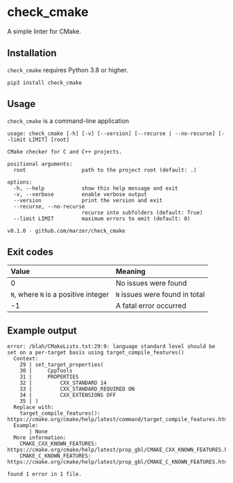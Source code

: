 # check_cmake

A simple linter for CMake.

## Installation

`check_cmake` requires Python 3.8 or higher.

```
pip3 install check_cmake
```

## Usage

`check_cmake` is a command-line application

```
usage: check_cmake [-h] [-v] [--version] [--recurse | --no-recurse] [--limit LIMIT] [root]

CMake checker for C and C++ projects.

positional arguments:
  root                  path to the project root (default: .)

options:
  -h, --help            show this help message and exit
  -v, --verbose         enable verbose output
  --version             print the version and exit
  --recurse, --no-recurse
                        recurse into subfolders (default: True)
  --limit LIMIT         maximum errors to emit (default: 0)

v0.1.0 - github.com/marzer/check_cmake
```

## Exit codes

| Value                                | Meaning                        |
| :----------------------------------- | :----------------------------- |
| 0                                    | No issues were found           |
| `N`, where `N` is a positive integer | `N` issues were found in total |
| -1                                   | A fatal error occurred         |

## Example output

```
error: /blah/CMakeLists.txt:29:9: language standard level should be set on a per-target basis using target_compile_features()
  Context:
    29 | set_target_properties(
    30 |     CppTools
    31 |     PROPERTIES
    32 |         CXX_STANDARD 14
    33 |         CXX_STANDARD_REQUIRED ON
    34 |         CXX_EXTENSIONS OFF
    35 | )
  Replace with:
    target_compile_features(): https://cmake.org/cmake/help/latest/command/target_compile_features.html
  Example:
       | None
  More information:
    CMAKE_CXX_KNOWN_FEATURES: https://cmake.org/cmake/help/latest/prop_gbl/CMAKE_CXX_KNOWN_FEATURES.html
    CMAKE_C_KNOWN_FEATURES: https://cmake.org/cmake/help/latest/prop_gbl/CMAKE_C_KNOWN_FEATURES.html

found 1 error in 1 file.
```
